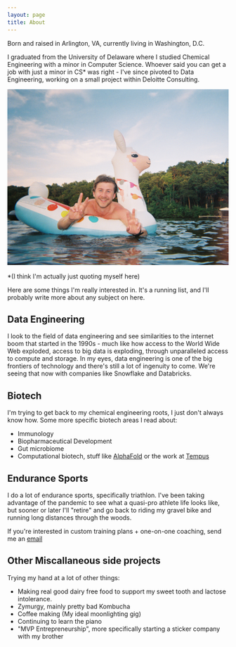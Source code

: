 ```yaml
---
layout: page
title: About
---
```


Born and raised in Arlington, VA, currently living in Washington, D.C.

I graduated from the University of Delaware where I studied Chemical Engineering with a minor in Computer Science. Whoever said you can get a job with just a minor in CS* was right - I've since pivoted to Data Engineering, working on a small project within Deloitte Consulting. 

<img src="/assets/about/NoahFloatie.jpg" alt="Noah on an Alpaca Floatie" width="700px">

<p>*(I think I'm actually just quoting myself here)</p>

Here are some things I'm really interested in. It's a running list, and I'll probably write more about any subject on here. 

## Data Engineering

I look to the field of data engineering and see similarities to the internet boom that started in the 1990s - much like how access to the World Wide Web exploded, access to big data is exploding, through unparalleled access to compute and storage. In my eyes, data engineering is one of the big frontiers of technology and there's still a lot of ingenuity to come. We're seeing that now with companies like Snowflake and Databricks. 

## Biotech 

I'm trying to get back to my chemical engineering roots, I just don't always know how. Some more specific biotech areas I read about: 
* Immunology 
* Biopharmaceutical Development 
* Gut microbiome
* Computational biotech, stuff like [AlphaFold](https://deepmind.com/blog/article/AlphaFold-Using-AI-for-scientific-discovery) or the work at [Tempus](https://www.tempus.com/)

## Endurance Sports 

I do a lot of endurance sports, specifically triathlon. I've been taking advantage of the pandemic to see what a quasi-pro athlete life looks like, but sooner or later I'll "retire" and go back to riding my gravel bike and running long distances through the woods. 

If you're interested in custom training plans + one-on-one coaching, send me an [email](noah.kennedy1@gmail.com) 

## Other Miscallaneous side projects

Trying my hand at a lot of other things:
* Making real good dairy free food to support my sweet tooth and lactose intolerance. 
* Zymurgy, mainly pretty bad Kombucha 
* Coffee making (My ideal moonlighting gig)
* Continuing to learn the piano
* "MVP Entrepreneurship", more specifically starting a sticker company with my brother 